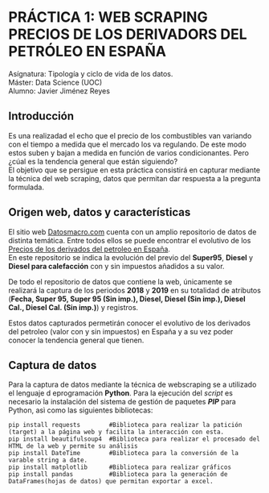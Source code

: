 # PRÁCTICA 1: WEB SCRAPING PRECIOS DE LOS DERIVADORS DEL PETRÓLEO EN ESPAÑA 
Asígnatura: Tipología y ciclo de vida de los datos.  
Máster: Data Science (UOC)  
Alumno: Javier Jiménez Reyes  

## Introducción  
Es una realizadad el echo que el precio de los combustibles van variando con el tiempo a medida que el mercado los va regulando. De este modo estos suben y bajan a medida en función de varios condicionantes. Pero ¿cúal es la tendencia general que están siguiendo?  
El objetivo que se persigue en esta práctica consistirá en capturar mediante la técnica del web scraping, datos que permitan dar respuesta a la pregunta formulada.  

## Origen web, datos y características  
El sitio web [Datosmacro.com](https://datosmacro.expansion.com/) cuenta con un amplio repositorio de datos de distinta temática. Entre todos ellos se puede encontrar el evolutivo de los [Precios de los derivados del petroleo en España](https://datosmacro.expansion.com/energia/precios-gasolina-diesel-calefaccion/espana).  
En este repositorio se indica la evolución del previo del **Super95**, **Diesel** y **Diesel para calefacción** con y sin impuestos añadidos a su valor. 

De todo el repositorio de datos que contiene la web, únicamente se realizará la captura de los periodos **2018** y **2019** en su totalidad de atributos (**Fecha, Super 95, Super 95 (Sin imp.), Diesel, Diesel (Sin imp.), Diesel Cal., Diesel Cal. (Sin imp.)**) y registros.  

Estos datos capturados permetirán conocer el evolutivo de los derivados del petroleo (valor con y sin impuestos) en España y a su vez poder conocer la tendencia general que tienen.

## Captura de datos 
Para la captura de datos mediante la técnica de webscraping se a utilizado el lenguaje d eprogramación **Python**. Para la ejecución del *script* es necesario la instalación del sistema de gestión de paquetes **_PIP_** para Python, asì como las siguientes bibliotecas:  
```
pip install requests        #Biblioteca para realizar la patición (target) a la página web y facilita la interacción con esta.
pip install beautifulsoup4  #Biblioteca para realizar el procesado del HTML de la web y permite su análisis
pip install DateTime        #Biblioteca para la conversión de la varable string a date.
pip install matplotlib      #Biblioteca para realizar gráficos
pip install pandas          #Biblioteca para la generación de DataFrames(hojas de datos) que permitan exportar a excel.
```

